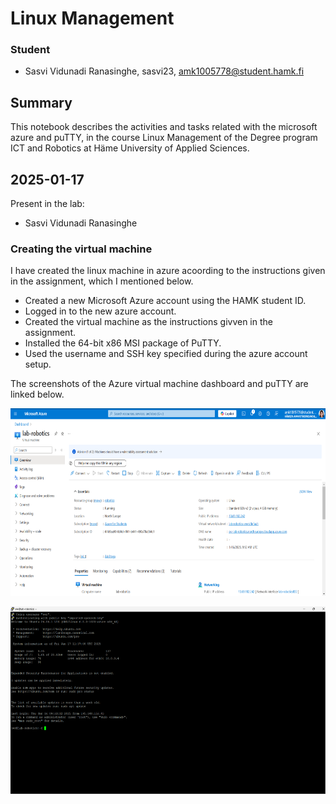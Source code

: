 # Linux Management 

### Student
- Sasvi Vidunadi Ranasinghe, sasvi23, amk1005778@student.hamk.fi

## Summary
This notebook describes the activities and tasks related with the microsoft azure and puTTY, in the course Linux Management of the Degree program ICT and Robotics at Häme University of Applied Sciences. 


## 2025-01-17

Present in the lab:
- Sasvi Vidunadi Ranasinghe

### Creating the virtual machine 
I have created the linux machine in azure acoording to the instructions given in the assignment, which I mentioned below.

- Created a new Microsoft Azure account using the HAMK student ID.
- Logged in to the new azure account.
- Created the virtual machine as the instructions givven in the assignment.
- Installed the 64-bit x86 MSI package of PuTTY.
- Used the username and SSH key specified during the azure account setup.

The screenshots of the Azure virtual machine dashboard and puTTY are linked below.

<img src="images\microsoft-azure-dashboard.png" width="1000" height="300"><br />

<img src="images\puTTY.png" width="1000" height="300"><br />







